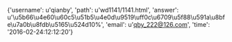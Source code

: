 {'username': u'qianby', 'path': u'wd1141/1141.html', 'answer': u'\u5b66\u4e60\u60c5\u51b5\u4e0d\u9519\uff0c\u6709\u5f88\u591a\u8bfe\u7a0b\u8fdb\u5165\u524d10%', 'email': u'qby_222@126.com', 'time': '2016-02-24:12:12:20'}
